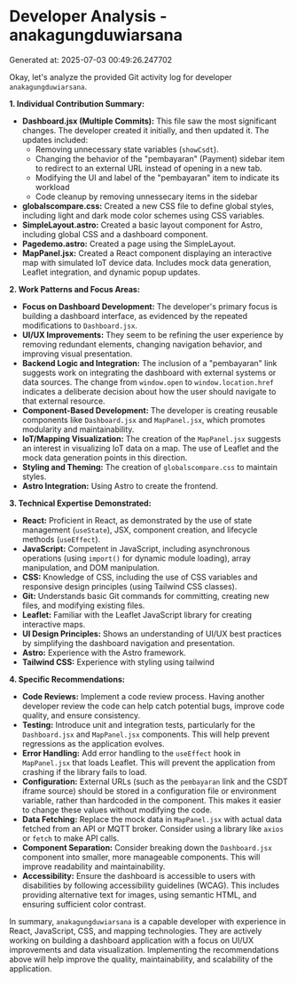 # Developer Analysis - anakagungduwiarsana
Generated at: 2025-07-03 00:49:26.247702

Okay, let's analyze the provided Git activity log for developer `anakagungduwiarsana`.

**1. Individual Contribution Summary:**

*   **Dashboard.jsx (Multiple Commits):**  This file saw the most significant changes. The developer created it initially, and then updated it. The updates included:
    *   Removing unnecessary state variables (`showCsdt`).
    *   Changing the behavior of the "pembayaran" (Payment) sidebar item to redirect to an external URL instead of opening in a new tab.
    *   Modifying the UI and label of the "pembayaran" item to indicate its workload
    *   Code cleanup by removing unnessecary items in the sidebar
*   **globalscompare.css:** Created a new CSS file to define global styles, including light and dark mode color schemes using CSS variables.
*   **SimpleLayout.astro:** Created a basic layout component for Astro, including global CSS and a dashboard component.
*   **Pagedemo.astro:** Created a page using the SimpleLayout.
*   **MapPanel.jsx:**  Created a React component displaying an interactive map with simulated IoT device data. Includes mock data generation, Leaflet integration, and dynamic popup updates.

**2. Work Patterns and Focus Areas:**

*   **Focus on Dashboard Development:**  The developer's primary focus is building a dashboard interface, as evidenced by the repeated modifications to `Dashboard.jsx`.
*   **UI/UX Improvements:** They seem to be refining the user experience by removing redundant elements, changing navigation behavior, and improving visual presentation.
*   **Backend Logic and Integration:**  The inclusion of a "pembayaran" link suggests work on integrating the dashboard with external systems or data sources.  The change from `window.open` to `window.location.href` indicates a deliberate decision about how the user should navigate to that external resource.
*   **Component-Based Development:** The developer is creating reusable components like `Dashboard.jsx` and `MapPanel.jsx`, which promotes modularity and maintainability.
*   **IoT/Mapping Visualization:** The creation of the `MapPanel.jsx` suggests an interest in visualizing IoT data on a map.  The use of Leaflet and the mock data generation points in this direction.
*   **Styling and Theming:** The creation of `globalscompare.css` to maintain styles.
*   **Astro Integration:** Using Astro to create the frontend.

**3. Technical Expertise Demonstrated:**

*   **React:**  Proficient in React, as demonstrated by the use of state management (`useState`), JSX, component creation, and lifecycle methods (`useEffect`).
*   **JavaScript:**  Competent in JavaScript, including asynchronous operations (using `import()` for dynamic module loading), array manipulation, and DOM manipulation.
*   **CSS:**  Knowledge of CSS, including the use of CSS variables and responsive design principles (using Tailwind CSS classes).
*   **Git:**  Understands basic Git commands for committing, creating new files, and modifying existing files.
*   **Leaflet:**  Familiar with the Leaflet JavaScript library for creating interactive maps.
*   **UI Design Principles:** Shows an understanding of UI/UX best practices by simplifying the dashboard navigation and presentation.
*   **Astro:**  Experience with the Astro framework.
*   **Tailwind CSS:** Experience with styling using tailwind

**4. Specific Recommendations:**

*   **Code Reviews:** Implement a code review process.  Having another developer review the code can help catch potential bugs, improve code quality, and ensure consistency.
*   **Testing:**  Introduce unit and integration tests, particularly for the `Dashboard.jsx` and `MapPanel.jsx` components. This will help prevent regressions as the application evolves.
*   **Error Handling:**  Add error handling to the `useEffect` hook in `MapPanel.jsx` that loads Leaflet.  This will prevent the application from crashing if the library fails to load.
*   **Configuration:** External URLs (such as the `pembayaran` link and the CSDT iframe source) should be stored in a configuration file or environment variable, rather than hardcoded in the component.  This makes it easier to change these values without modifying the code.
*   **Data Fetching:** Replace the mock data in `MapPanel.jsx` with actual data fetched from an API or MQTT broker.  Consider using a library like `axios` or `fetch` to make API calls.
*   **Component Separation:**  Consider breaking down the `Dashboard.jsx` component into smaller, more manageable components. This will improve readability and maintainability.
*   **Accessibility:**  Ensure the dashboard is accessible to users with disabilities by following accessibility guidelines (WCAG).  This includes providing alternative text for images, using semantic HTML, and ensuring sufficient color contrast.

In summary, `anakagungduwiarsana` is a capable developer with experience in React, JavaScript, CSS, and mapping technologies.  They are actively working on building a dashboard application with a focus on UI/UX improvements and data visualization.  Implementing the recommendations above will help improve the quality, maintainability, and scalability of the application.
